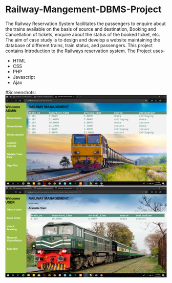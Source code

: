 # Railway-Mangement-DBMS-Project
The Railway Reservation System facilitates the passengers to enquire about the trains available on the basis of source and destination, Booking and Cancellation of tickets, enquire about the status of the booked ticket, etc. The aim of case study is to design and develop a website maintaining the database of different trains, train status, and passengers. This project contains Introduction to the Railways reservation system.
The Project uses-
- HTML
- CSS
- PHP
- Javascript
- Ajax

#Screenshots:
![alt text](https://github.com/RahatShahriarZawad/Railway-Mangement-DBMS-Project-/blob/110f2b365d4f782ca03649ff17771f22e25a288f/screenshots/Screenshot%20(48).png)
![alt text](https://github.com/RahatShahriarZawad/Railway-Mangement-DBMS-Project-/blob/110f2b365d4f782ca03649ff17771f22e25a288f/screenshots/Screenshot%20(57).png)
